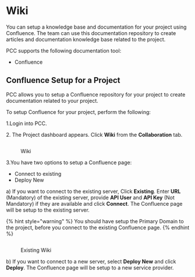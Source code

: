 # Wiki

You can setup a knowledge base and documentation for your project using Confluence. The team can use this documentation repository to create articles and documentation knowledge base related to the project.

PCC supports the following documentation tool:

* Confluence

## Confluence Setup for a Project <a href="#confluence-setup-for-a-project" id="confluence-setup-for-a-project"></a>

PCC allows you to setup a Confluence repository for your project to create documentation related to your project.

To setup Confluence for your project, perform the following:

1.Login into PCC.

2\. The Project dashboard appears. Click **Wiki**  from the **Collaboration** tab.

<figure><img src="broken-reference" alt=""><figcaption><p>Wiki</p></figcaption></figure>

3.You have two options to setup a Confluence page:

* Connect to existing
* Deploy New

a) If you want to connect to the existing server, Click **Existing**. Enter **URL** (Mandatory) of the existing server, provide **API User** and **API Key** (Not Mandatory) if they are available  and click **Connect**. The Confluence page will be setup to the existing server.

{% hint style="warning" %}
You should have setup the Primary Domain to the project, before you connect to the existing Confluence page.&#x20;
{% endhint %}

<figure><img src="broken-reference" alt=""><figcaption><p>Existing Wiki</p></figcaption></figure>

b) If you want to connect to a new server, select **Deploy New** and click **Deploy**. The Confluence page will be setup to a new service provider.
